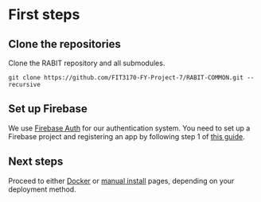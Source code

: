 # First steps

## Clone the repositories


Clone the RABIT repository and all submodules.

```
git clone https://github.com/FIT3170-FY-Project-7/RABIT-COMMON.git --recursive
```

## Set up Firebase

We use [Firebase Auth](https://firebase.google.com/docs/auth) for our authentication system. You need to set up a
Firebase project and registering an app by following step 1 of [this guide](https://firebase.google.com/docs/web/setup).

## Next steps

Proceed to either [Docker](./docker.md) or [manual install](./manual-install.md) pages, depending on your deployment
method.
